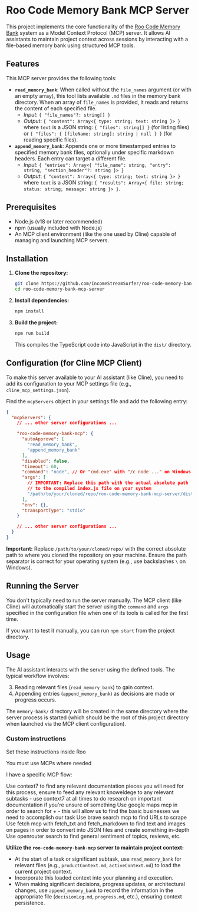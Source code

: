 # Roo Code Memory Bank MCP Server

This project implements the core functionality of the [Roo Code Memory Bank](https://github.com/GreatScottyMac/roo-code-memory-bank) system as a Model Context Protocol (MCP) server. It allows AI assistants to maintain project context across sessions by interacting with a file-based memory bank using structured MCP tools.

## Features

This MCP server provides the following tools:

*   **`read_memory_bank`**: When called without the `file_names` argument (or with an empty array), this tool lists available `.md` files in the memory bank directory. When an array of `file_names` is provided, it reads and returns the content of each specified file.
    *   *Input*: `{ "file_names"?: string[] }`
    *   *Output*: `{ "content": Array<{ type: string; text: string }> }` where `text` is a JSON string: `{ "files": string[] }` (for listing files) or `{ "files": { [fileName: string]: string | null } }` (for reading specific files).
*   **`append_memory_bank`**: Appends one or more timestamped entries to specified memory bank files, optionally under specific markdown headers. Each entry can target a different file.
    *   *Input*: `{ "entries": Array<{ "file_name": string, "entry": string, "section_header"?: string }> }`
    *   *Output*: `{ "content": Array<{ type: string; text: string }> }` where `text` is a JSON string: `{ "results": Array<{ file: string; status: string; message: string }> }`.

## Prerequisites

*   Node.js (v18 or later recommended)
*   npm (usually included with Node.js)
*   An MCP client environment (like the one used by Cline) capable of managing and launching MCP servers.

## Installation

1.  **Clone the repository:**
    ```bash
    git clone https://github.com/IncomeStreamSurfer/roo-code-memory-bank-mcp-server.git
    cd roo-code-memory-bank-mcp-server
    ```
2.  **Install dependencies:**
    ```bash
    npm install
    ```
3.  **Build the project:**
    ```bash
    npm run build
    ```
    This compiles the TypeScript code into JavaScript in the `dist/` directory.

## Configuration (for Cline MCP Client)

To make this server available to your AI assistant (like Cline), you need to add its configuration to your MCP settings file (e.g., `cline_mcp_settings.json`).

Find the `mcpServers` object in your settings file and add the following entry:

```json
{
  "mcpServers": {
    // ... other server configurations ...

    "roo-code-memory-bank-mcp": {
      "autoApprove": [
        "read_memory_bank",
        "append_memory_bank"
      ],
      "disabled": false,
      "timeout": 60,
      "command": "node", // Or "cmd.exe" with "/c node ..." on Windows if needed
      "args": [
        // IMPORTANT: Replace this path with the actual absolute path
        // to the compiled index.js file on your system
        "/path/to/your/cloned/repo/roo-code-memory-bank-mcp-server/dist/index.js"
      ],
      "env": {},
      "transportType": "stdio"
    }

    // ... other server configurations ...
  }
}
```

**Important:** Replace `/path/to/your/cloned/repo/` with the correct absolute path to where you cloned the repository on your machine. Ensure the path separator is correct for your operating system (e.g., use backslashes `\` on Windows).

## Running the Server

You don't typically need to run the server manually. The MCP client (like Cline) will automatically start the server using the `command` and `args` specified in the configuration file when one of its tools is called for the first time.

If you want to test it manually, you can run `npm start` from the project directory.

## Usage

The AI assistant interacts with the server using the defined tools. The typical workflow involves:

3.  Reading relevant files (`read_memory_bank`) to gain context.
4.  Appending entries (`append_memory_bank`) as decisions are made or progress occurs.

The `memory-bank/` directory will be created in the same directory where the server process is started (which should be the root of this project directory when launched via the MCP client configuration).


### Custom instructions

Set these instructions inside Roo

You must use MCPs where needed

I have a specific MCP flow:

Use context7 to find any relevant documentation pieces you will need for this process, ensure to feed any relevant knoweldege to any relevant subtasks - use context7 at all times to do research on important documentation if you're unsure of something
Use google maps mcp in order to search for <niche> + <county> - this will allow us to find the basic businesses we need to accomplish our task
Use brave search mcp to find URLs to scrape
Use fetch mcp with fetch_txt and fetch_markdown to find text and images on pages in order to convert into JSON files and create something in-depth
Use openrouter search to find general sentiment of topics, reviews, etc.

**Utilize the `roo-code-memory-bank-mcp` server to maintain project context:**
*   At the start of a task or significant subtask, use `read_memory_bank` for relevant files (e.g., `productContext.md`, `activeContext.md`) to load the current project context.
*   Incorporate this loaded context into your planning and execution.
*   When making significant decisions, progress updates, or architectural changes, use `append_memory_bank` to record the information in the appropriate file (`decisionLog.md`, `progress.md`, etc.), ensuring context persistence.